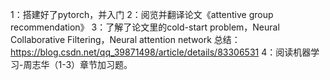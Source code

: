 1：搭建好了pytorch，并入门
2：阅览并翻译论文《attentive group recommendation》
3：了解了论文里的cold-start problem，Neural Collaborative Filtering，Neural attention network
总结：https://blog.csdn.net/qq_39871498/article/details/83306531
4：阅读机器学习-周志华（1-3）章节加习题。

